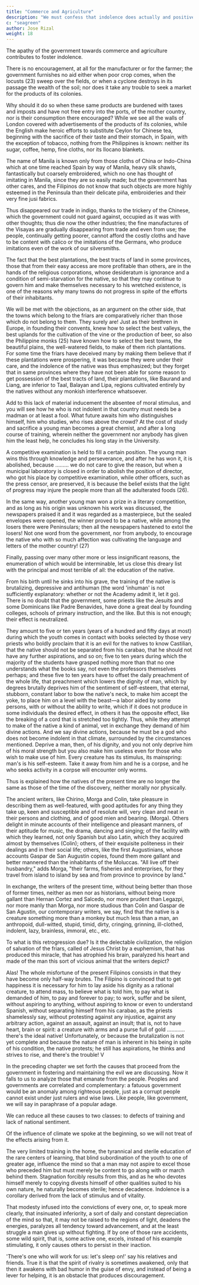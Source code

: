 ```yaml
---
title: "Commerce and Agriculture"
description: "We must confess that indolence does actually and positively exist"
c: "seagreen"
author: Jose Rizal
weight: 18
---
```




The apathy of the government towards commerce and agriculture contributes to foster indolence.

There is no encouragement, at all for the manufacturer or for the farmer; the government furnishes no aid either when poor crop comes, when the locusts (23) sweep over the fields, or when a cyclone destroys in its passage the wealth of the soil; nor does it take any trouble to seek a market for the products of its colonies.

Why should it do so when these same products are burdened with taxes and imposts and have not free entry into the ports, of the mother country, nor is their consumption there encouraged? While we see all the walls of London covered with advertisements of the products of its colonies, while the English make heroic efforts to substitute Ceylon for Chinese tea, beginning with the sacrifice of their taste and their stomach, in Spain, with the exception of tobacco, nothing from the Philippines is known: neither its sugar, coffee, hemp, fine cloths, nor its Ilocano blankets. 

The name of Manila is known only from those cloths of China or Indo-China which at one time reached Spain by way of Manila, heavy silk shawls, fantastically but coarsely embroidered, which no one has thought of imitating in Manila, since they are so easily made; but the government has other cares, and the Filipinos do not know that such objects are more highly esteemed in the Peninsula than their delicate piña, embroideries and their very fine jusi fabrics. 

Thus disappeared our trade in indigo, thanks to the trickery of the Chinese, which the government could not guard against, occupied as it was with other thoughts; thus die now the other industries; the fine manufactures of the Visayas are gradually disappearing from trade and even from use; the people, continually getting poorer, cannot afford the costly cloths and have to be content with calico or the imitations of the Germans, who produce imitations even of the work of our silversmiths.

The fact that the best plantations, the best tracts of land in some provinces, those that from their easy access are more profitable than others, are in the hands of the religious corporations, whose desideratum is ignorance and a condition of semi-starvation for the native, so that they may continue to govern him and make themselves necessary to his wretched existence, is one of the reasons why many towns do not progress in spite of the efforts of their inhabitants. 

We will be met with the objections, as an argument on the other side, that the towns which belong to the friars are comparatively richer than those which do not belong to them. They surely are! Just as their brethren in Europe, in founding their convents, knew how to select the best valleys, the best uplands for the cultivation of the vine or the production of beer, so also the Philippine monks (25) have known how to select the best towns, the beautiful plains, the well-watered fields, to make of them rich plantations. For some time the friars have deceived many by making them believe that if these plantations were prospering, it was because they were under their care, and the indolence of the native was thus emphasized; but they forget that in same provinces where they have not been able for some reason to get possession of the best tracts of land, their plantations, like Baurand and Liang, are inferior to Taal, Balayan and Lipa, regions cultivated entirely by the natives without any monkish interference whatsoever.

Add to this lack of material inducement the absentee of moral stimulus, and you will see how he who is not indolent in that country must needs be a madman or at least a fool. What future awaits him who distinguishes himself, him who studies, who rises above the crowd? At the cost of study and sacrifice a young man becomes a great chemist, and after a long course of training, wherein neither the government nor anybody has given him the least help, he concludes his long stay in the University. 

A competitive examination is held to fill a certain position. The young man wins this through knowledge and perseverance, and after he has won it, it is abolished, because ……… we do not care to give the reason, but when a municipal laboratory is closed in order to abolish the position of director, who got his place by competitive examination, while other officers, such as the press censor, are preserved, it is because the belief exists that the light of progress may injure the people more than all the adulterated foods (26).

In the same way, another young man won a prize in a literary competition, and as long as his origin was unknown his work was discussed, the newspapers praised it and it was regarded as a masterpiece, but the sealed envelopes were opened, the winner proved to be a native, while among the losers there were Peninsulars; then all the newspapers hastened to extol the losers! Not one word from the government, nor from anybody, to encourage the native who with so much affection was cultivating the language and letters of the mother country! (27)

Finally, passing over many other more or less insignificant reasons, the enumeration of which would be interminable, let us close this dreary list with the principal and most terrible of all: the education of the native.

From his birth until he sinks into his grave, the training of the native is brutalizing, depressive and antihuman (the word 'inhuman' is not sufficiently explanatory: whether or not the Academy admit it, let it go). There is no doubt that the government, some priests like the Jesuits and some Dominicans like Padre Benavides, have done a great deal by founding colleges, schools of primary instruction, and the like. But this is not enough; their effect is neutralized.

They amount to five or ten years (years of a hundred and fifty days at most) during which the youth comes in contact with books selected by those very priests who boldly proclaim that it is an evil for the natives to know Castilian, that the native should not be separated from his carabao, that he should not have any further aspirations, and so on; five to ten years during which the majority of the students have grasped nothing more than that no one understands what the books say, not even the professors themselves perhaps; and these five to ten years have to offset the daily preachment of the whole life, that preachment which lowers the dignity of man, which by degrees brutally deprives him of the sentiment of self-esteem, that eternal, stubborn, constant labor to bow the native's neck, to make him accept the yoke, to place him on a level with the beast—a labor aided by some persons, with or without the ability to write, which if it does not produce in some individuals the desired effect, in others it has the opposite effect, like the breaking of a cord that is stretched too tightly. Thus, while they attempt to make of the native a kind of animal, vet in exchange they demand of him divine actions. And we say divine actions, because he must be a god who does not become indolent in that climate, surrounded by the circumstances mentioned. Deprive a man, then, of his dignity, and you not only deprive him of his moral strength but you also make him useless even for those who wish to make use of him. Every creature has its stimulus, its mainspring: man's is his self-esteem. Take it away from him and he is a corpse, and he who seeks activity in a corpse will encounter only worms.

Thus is explained how the natives of the present time are no longer the same as those of the time of the discovery, neither morally nor physically.

The ancient writers, like Chirino, Morga and Colin, take pleasure in describing them as well-featured, with good aptitudes for any thing they take up, keen and susceptible and of resolute will, very clean and neat in their persons and clothing, and of good mien and bearing. (Morga). Others delight in minute accounts of their intelligence and pleasant manners, of their aptitude for music, the drama, dancing and singing; of the facility with which they learned, not only Spanish but also Latin, which they acquired almost by themselves (Colin); others, of their exquisite politeness in their dealings and in their social life; others, like the first Augustinians, whose accounts Gaspar de San Augustin copies, found them more gallant and better mannered than the inhabitants of the Moluccas. "All live off their husbandry," adds Morga, "their farms, fisheries and enterprises, for they travel from island to island by sea and from province to province by land."

In exchange, the writers of the present time, without being better than those of former times, neither as men nor as historians, without being more gallant than Hernan Cortez and Salcedo, nor more prudent than Legazpi, nor more manly than Morga, nor more studious than Colin and Gaspar de San Agustin, our contemporary writers, we say, find that the native is a creature something more than a monkey but much less than a man, an anthropoid, dull-witted, stupid, timid, dirty, cringing, grinning, ill-clothed, indolent, lazy, brainless, immoral, etc., etc.

To what is this retrogression due? Is it the delectable civilization, the religion of salvation of the friars, called of Jesus Christ by a euphemism, that has produced this miracle, that has atrophied his brain, paralyzed his heart and made of the man this sort of vicious animal that the writers depict?

Alas! The whole misfortune of the present Filipinos consists in that they have become only half-way brutes. The Filipino is convinced that to get happiness it is necessary for him to lay aside his dignity as a rational creature, to attend mass, to believe what is told him, to pay what is demanded of him, to pay and forever to pay; to work, suffer and be silent, without aspiring to anything, without aspiring to know or even to understand Spanish, without separating himself from his carabao, as the priests shamelessly say, without protesting against any injustice, against any arbitrary action, against an assault, against an insult; that is, not to have heart, brain or spirit: a creature with arms and a purse full of gold ………… there's the ideal native! Unfortunately, or because the brutalization is not yet complete and because the nature of man is inherent in his being in spite of his condition, the native protests; he still has aspirations, he thinks and strives to rise, and there's the trouble!
V

In the preceding chapter we set forth the causes that proceed from the government in fostering and maintaining the evil we are discussing. Now it falls to us to analyze those that emanate from the people. Peoples and governments are correlated and complementary: a fatuous government would be an anomaly among righteous people, just as a corrupt people cannot exist under just rulers and wise laws. Like people, like government, we will say in paraphrase of a popular adage.

We can reduce all these causes to two classes: to defects of training and lack of national sentiment.

Of the influence of climate we spoke at the beginning, so we will not treat of the effects arising from it.

The very limited training in the home, the tyrannical and sterile education of the rare centers of learning, that blind subordination of the youth to one of greater age, influence the mind so that a man may not aspire to excel those who preceded him but must merely be content to go along with or march behind them. Stagnation forcibly results from this, and as he who devotes himself merely to copying divests himself of other qualities suited to his own nature, he naturally becomes sterile; hence decadence. Indolence is a corollary derived from the lack of stimulus and of vitality.

That modesty infused into the convictions of every one, or, to speak more clearly, that insinuated inferiority, a sort of daily and constant depreciation of the mind so that, it may not be raised to the regions of light, deadens the energies, paralyzes all tendency toward advancement, and at the least struggle a man gives up without fighting. If by one of those rare accidents, some wild spirit, that is, some active one, excels, instead of his example stimulating, it only causes others to persist in their inaction.

'There's one who will work for us: let's sleep on!' say his relatives and friends. True it is that the spirit of rivalry is sometimes awakened, only that then it awakens with bad humor in the guise of envy, and instead of being a lever for helping, it is an obstacle that produces discouragement.

